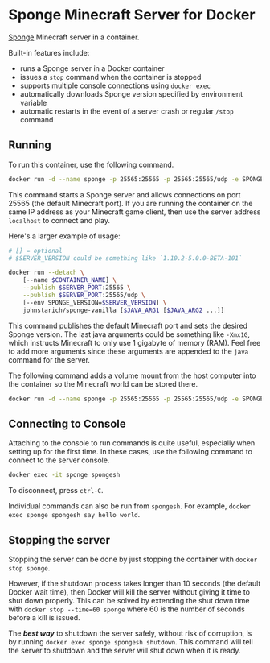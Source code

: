 # Sponge Minecraft Server for Docker

[Sponge](https://www.spongepowered.org) Minecraft server in a container.

Built-in features include:

* runs a Sponge server in a Docker container
* issues a `stop` command when the container is stopped
* supports multiple console connections using `docker exec`
* automatically downloads Sponge version specified by environment variable
* automatic restarts in the event of a server crash or regular `/stop` command

## Running

To run this container, use the following command.

```bash
docker run -d --name sponge -p 25565:25565 -p 25565:25565/udp -e SPONGE_VERSION=1.10.2-5.0.0-BETA-101 johnstarich/sponge-vanilla
```

This command starts a Sponge server and allows connections on port 25565 (the default Minecraft port). If you are running the container on the same IP address as your Minecraft game client, then use the server address `localhost` to connect and play.

Here's a larger example of usage:

```bash
# [] = optional
# $SERVER_VERSION could be something like `1.10.2-5.0.0-BETA-101`

docker run --detach \
    [--name $CONTAINER_NAME] \
    --publish $SERVER_PORT:25565 \
    --publish $SERVER_PORT:25565/udp \
    [--env SPONGE_VERSION=$SERVER_VERSION] \
    johnstarich/sponge-vanilla [$JAVA_ARG1 [$JAVA_ARG2 ...]]
```

This command publishes the default Minecraft port and sets the desired Sponge version. The last java arguments could be something like `-Xmx1G`, which instructs Minecraft to only use 1 gigabyte of memory (RAM). Feel free to add more arguments since these arguments are appended to the `java` command for the server.

The following command adds a volume mount from the host computer into the container so the Minecraft world can be stored there.

```bash
docker run -d --name sponge -p 25565:25565 -p 25565:25565/udp -e SPONGE_VERSION=1.10.2-5.0.0-BETA-101 -v /dir/on/host/for/sponge:/sponge johnstarich/sponge-vanilla -Xmx1G
```

## Connecting to Console

Attaching to the console to run commands is quite useful, especially when setting up for the first time.
In these cases, use the following command to connect to the server console.

```bash
docker exec -it sponge spongesh
```

To disconnect, press `ctrl-C`.

Individual commands can also be run from `spongesh`. For example, `docker exec sponge spongesh say hello world`.

## Stopping the server

Stopping the server can be done by just stopping the container with `docker stop sponge`.

However, if the shutdown process takes longer than 10 seconds (the default Docker wait time), then Docker will kill the server without giving it time to shut down properly. This can be solved by extending the shut down time with `docker stop --time=60 sponge` where 60 is the number of seconds before a kill is issued.

The *__best way__* to shutdown the server safely, without risk of corruption, is by running `docker exec sponge spongesh shutdown`. This command will tell the server to shutdown and the server will shut down when it is ready.
